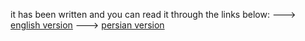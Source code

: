 it has been written and you can read it through the links below:
---> [english version](https://github.com/Sinusealpha/MedX/blob/main/CONTRIBUTION-GUIDE.md)
---> [persian version](https://docs.google.com/document/d/1MqN3kFYmRMHa3mB40iO6MYB1kc_zbUaMOvsouq6bRU0/edit)
